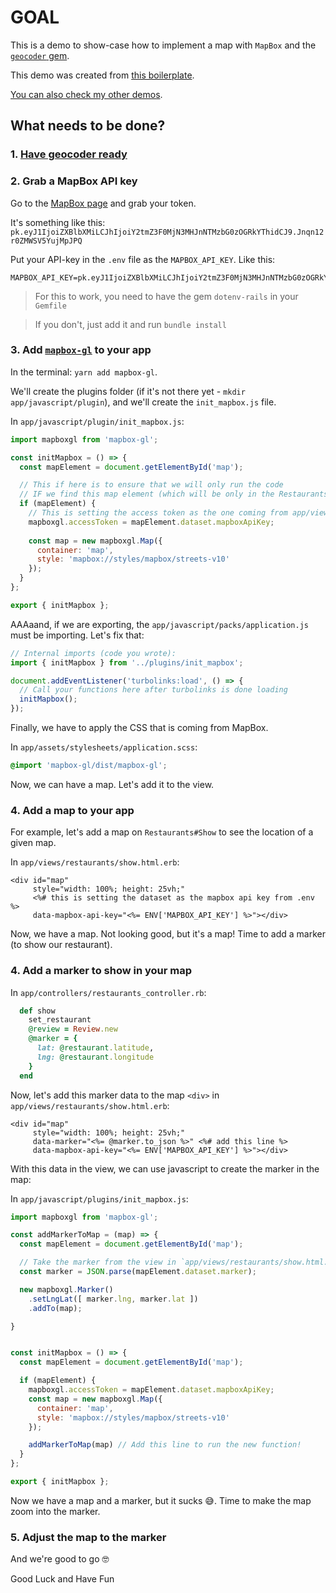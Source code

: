 # GOAL

This is a demo to show-case how to implement a map with `MapBox` and the [`geocoder` gem](https://github.com/alexreisner/geocoder#geocoding-objects).

This demo was created from [this boilerplate](https://github.com/andrerferrer/geocoder-gem#goal).

[You can also check my other demos](https://github.com/andrerferrer/dedemos/blob/master/README.md#ded%C3%A9mos).

## What needs to be done?

### 1. [Have geocoder ready](https://github.com/andrerferrer/geocoder-gem#goal)

### 2. Grab a MapBox API key

Go to the [MapBox page](https://account.mapbox.com/) and grab your token.

It's something like this: `pk.eyJ1IjoiZXBlbXMiLCJhIjoiY2tmZ3F0MjN3MHJnNTMzbG0zOGRkYThidCJ9.Jnqn12r0ZMWSV5YujMpJPQ`

Put your API-key in the `.env` file as the `MAPBOX_API_KEY`. Like this:
```
MAPBOX_API_KEY=pk.eyJ1IjoiZXBlbXMiLCJhIjoiY2tmZ3F0MjN3MHJnNTMzbG0zOGRkYThidCJ9.Jnqn12r0ZMWSV5YujMpJPQ
```

> For this to work, you need to have the gem `dotenv-rails` in your `Gemfile`

> If you don't, just add it and run `bundle install`

### 3. Add [`mapbox-gl`](https://www.npmjs.com/package/mapbox-gl) to your app

In the terminal: `yarn add mapbox-gl`.

We'll create the plugins folder (if it's not there yet - `mkdir app/javascript/plugin`), and we'll create the `init_mapbox.js` file.

In `app/javascript/plugin/init_mapbox.js`:
```js
import mapboxgl from 'mapbox-gl';

const initMapbox = () => {
  const mapElement = document.getElementById('map');

  // This if here is to ensure that we will only run the code
  // IF we find this map element (which will be only in the Restaurants#Show)
  if (mapElement) {
    // This is setting the access token as the one coming from app/views/restaurants/show.html.erb (line 11)
    mapboxgl.accessToken = mapElement.dataset.mapboxApiKey;
    
    const map = new mapboxgl.Map({
      container: 'map',
      style: 'mapbox://styles/mapbox/streets-v10'
    });
  }
};

export { initMapbox };
```

AAAaand, if we are exporting, the `app/javascript/packs/application.js` must be importing. Let's fix that:
```js
// Internal imports (code you wrote):
import { initMapbox } from '../plugins/init_mapbox';

document.addEventListener('turbolinks:load', () => {
  // Call your functions here after turbolinks is done loading
  initMapbox();
});
```

Finally, we have to apply the CSS that is coming from MapBox.

In `app/assets/stylesheets/application.scss`:
```css
@import 'mapbox-gl/dist/mapbox-gl';
```

Now, we can have a map. Let's add it to the view.

### 4. Add a map to your app

For example, let's add a map on `Restaurants#Show` to see the location of a given map.

In `app/views/restaurants/show.html.erb`:
```erb
<div id="map"
     style="width: 100%; height: 25vh;"
     <%# this is setting the dataset as the mapbox api key from .env %>
     data-mapbox-api-key="<%= ENV['MAPBOX_API_KEY'] %>"></div>
```

Now, we have a map. Not looking good, but it's a map! Time to add a marker (to show our restaurant).


### 4. Add a marker to show in your map
In `app/controllers/restaurants_controller.rb`:

```ruby
  def show
    set_restaurant
    @review = Review.new
    @marker = {
      lat: @restaurant.latitude,
      lng: @restaurant.longitude
    }
  end
```

Now, let's add this marker data to the map `<div>` in `app/views/restaurants/show.html.erb`:
```erb
<div id="map"
     style="width: 100%; height: 25vh;"
     data-marker="<%= @marker.to_json %>" <%# add this line %>
     data-mapbox-api-key="<%= ENV['MAPBOX_API_KEY'] %>"></div>
```

With this data in the view, we can use javascript to create the marker in the map:

In `app/javascript/plugins/init_mapbox.js`:
```js
import mapboxgl from 'mapbox-gl';

const addMarkerToMap = (map) => {
  const mapElement = document.getElementById('map');

  // Take the marker from the view in `app/views/restaurants/show.html.erb`
  const marker = JSON.parse(mapElement.dataset.marker);

  new mapboxgl.Marker()
    .setLngLat([ marker.lng, marker.lat ])
    .addTo(map);

}


const initMapbox = () => {
  const mapElement = document.getElementById('map');

  if (mapElement) {
    mapboxgl.accessToken = mapElement.dataset.mapboxApiKey;
    const map = new mapboxgl.Map({
      container: 'map',
      style: 'mapbox://styles/mapbox/streets-v10'
    });

    addMarkerToMap(map) // Add this line to run the new function!
  }
};

export { initMapbox };
```

Now we have a map and a marker, but it sucks 😅. Time to make the map zoom into the marker.

### 5. Adjust the map to the marker



And we're good to go 🤓

Good Luck and Have Fun
